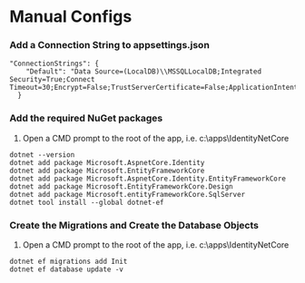 # Manual Configs

### Add a Connection String to appsettings.json
```
"ConnectionStrings": {
    "Default": "Data Source=(LocalDB)\\MSSQLLocalDB;Integrated Security=True;Connect Timeout=30;Encrypt=False;TrustServerCertificate=False;ApplicationIntent=ReadWrite;MultiSubnetFailover=False"
  }
```
### Add the required NuGet packages
1. Open a CMD prompt to the root of the app, i.e. c:\apps\IdentityNetCore
```
dotnet --version
dotnet add package Microsoft.AspnetCore.Identity
dotnet add package Microsoft.EntityFrameworkCore
dotnet add package Microsoft.AspnetCore.Identity.EntityFrameworkCore
dotnet add package Microsoft.EntityFrameworkCore.Design
dotnet add package Microsoft.entityFrameworkCore.SqlServer
dotnet tool install --global dotnet-ef
```
### Create the Migrations and Create the Database Objects
1. Open a CMD prompt to the root of the app, i.e. c:\apps\IdentityNetCore
```
dotnet ef migrations add Init
dotnet ef database update -v
```
